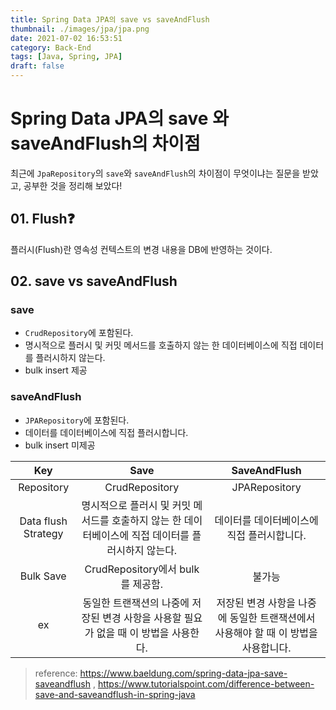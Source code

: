 ```yaml
---
title: Spring Data JPA의 save vs saveAndFlush
thumbnail: ./images/jpa/jpa.png
date: 2021-07-02 16:53:51
category: Back-End
tags: [Java, Spring, JPA]
draft: false
---
```


# Spring Data JPA의 save 와 saveAndFlush의 차이점
최근에 `JpaRepository`의 `save`와 `saveAndFlush`의 차이점이 무엇이냐는 질문을 받았고, 공부한 것을 정리해 보았다!



## 01. Flush❓

플러시(Flush)란 영속성 컨텍스트의 변경 내용을 DB에 반영하는 것이다.



## 02. save vs saveAndFlush

### save

- `CrudRepository`에 포함된다.
- 명시적으로 플러시 및 커밋 메서드를 호출하지 않는 한 데이터베이스에 직접 데이터를 플러시하지 않는다.
- bulk insert 제공



### saveAndFlush

- `JPARepository`에 포함된다.
- 데이터를 데이터베이스에 직접 플러시합니다.
- bulk insert 미제공

|         Key         |                             Save                             |                         SaveAndFlush                         |
| :-----------------: | :----------------------------------------------------------: | :----------------------------------------------------------: |
|     Repository      |                        CrudRepository                        |                        JPARepository                         |
| Data flush Strategy | 명시적으로 플러시 및 커밋 메서드를 호출하지 않는 한 데이터베이스에 직접 데이터를 플러시하지 않는다. |          데이터를 데이터베이스에 직접 플러시합니다.          |
|      Bulk Save      |              CrudRepository에서 bulk를 제공함.               |                            불가능                            |
|         ex          | 동일한 트랜잭션의 나중에 저장된 변경 사항을 사용할 필요가 없을 때 이 방법을 사용한다. | 저장된 변경 사항을 나중에 동일한 트랜잭션에서 사용해야 할 때 이 방법을 사용합니다. |



> reference: https://www.baeldung.com/spring-data-jpa-save-saveandflush , https://www.tutorialspoint.com/difference-between-save-and-saveandflush-in-spring-java